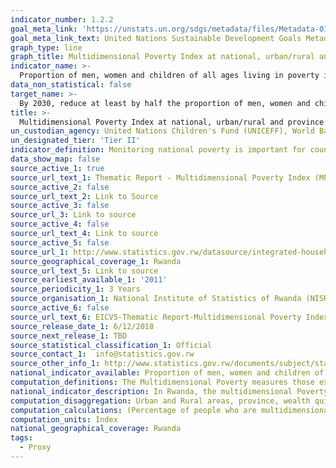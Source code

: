 ```yaml
---
indicator_number: 1.2.2
goal_meta_link: 'https://unstats.un.org/sdgs/metadata/files/Metadata-01-02-02.pdf'
goal_meta_link_text: United Nations Sustainable Development Goals Metadata (pdf 894kB)
graph_type: line 
graph_title: Multidimensional Poverty Index at national, urban/rural and province
indicator_name: >-
  Proportion of men, women and children of all ages living in poverty in all its dimensions according to national definitions
data_non_statistical: false
target_name: >-
  By 2030, reduce at least by half the proportion of men, women and children of all ages living in poverty in all its dimensions according to national definitions
title: >-
  Multidimensional Poverty Index at national, urban/rural and province
un_custodian_agency: United Nations Children's Fund (UNICEFF), World Bank (WB), United Nations Development Programme (UNDP)
un_designated_tier: 'Tier II'
indicator_definition: Monitoring national poverty is important for country-specific development agendas. National poverty lines are used to make more accurate estimates of poverty consistent with the country’s specific economic and social circumstances and are not intended for international comparisons of poverty rates
data_show_map: false
source_active_1: true
source_url_text_1: Thematic Report - Multidimensional Poverty Index (MPI)
source_active_2: false
source_url_text_2: Link to Source
source_active_3: false
source_url_3: Link to source
source_active_4: false
source_url_text_4: Link to source
source_active_5: false
source_url_1: http://www.statistics.gov.rw/datasource/integrated-household-living-conditions-survey-eicv
source_geographical_coverage_1: Rwanda
source_url_text_5: Link to source
source_earliest_available_1: '2011'
source_periodicity_1: 3 Years
source_organisation_1: National Institute of Statistics of Rwanda (NISR)
source_active_6: false
source_url_text_6: EICV5-Thematic Report-Multidimensional Poverty Index (MPI)
source_release_date_1: 6/12/2018
source_next_release_1: TBD
source_statistical_classification_1: Official
source_contact_1:  info@statistics.gov.rw
source_other_info_1: http://www.statistics.gov.rw/documents/subject/standards-and-methods
national_indicator_available: Proportion of men, women and children of all ages living in poverty in all its dimentions according to national definitions
computation_definitions: The Multidimensional Poverty measures those experiencing multiple deprivations (Maria et al, October 2011), and the global dimensions measured are health, education and standard of living
national_indicator_description: In Rwanda, the multidimensional Poverty identifies multiple deprivations at the household and individual level in Education, housing, Public services, social services & Economic activity
computation_disaggregation: Urban and Rural areas, province, wealth quintiles 
computation_calculations: (Percentage of people who are multidimensionally poor, or the headcount * Average percentage of dimensions in which poor people are deprived)
computation_units: Index
national_geographical_coverage: Rwanda
tags:
  - Proxy
---
```

 
